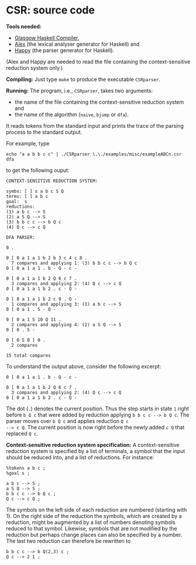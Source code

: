 # CSR: source code

**Tools needed:**

- [Glasgow Haskell Compiler](https://www.haskell.org/ghc/),
- [Alex](https://www.haskell.org/alex/) (the lexical analyser generator for Haskell) and 
- [Happy](https://www.haskell.org/happy/) (the parser generator for Haskell).

(Alex and Happy are needed to read the file containing the context-sensitive reduction system only.)

**Compiling:** Just type <code>make</code> to produce the executable <code>CSRparser</code>.

**Running:** The program, i.e., <code>CSRparser</code>, takes two arguments:

- the name of the file containing the context-sensitive reduction system and
- the name of the algorithm (<code>naive</code>, <code>bjump</code> or <code>dfa</code>).

It reads tokens from the standard input and prints the trace of the parsing process to the standard output.

For example, type
```
echo "a a b b c c" | ./CSRparser \.\./examples/misc/exampleABCn.csr dfa
```
to get the following ouput:
```
CONTEXT-SENSITIVE REDUCTION SYSTEM:

symbs: [ ] s a b c S Q
terms: [ ] a b c
goal:  s
reductions:
(1) a b c --> S
(2) a S Q --> S
(3) b b c c --> b Q c
(4) Q c --> c Q

DFA PARSER:

0 . 

0 [ 0 a 1 a 1 b 2 b 3 c 4 c 8 . 
  7 compares and applying 1: (3) b b c c --> b Q c
0 [ 0 a 1 a 1 . b - Q - c -

0 [ 0 a 1 a 1 b 2 Q 6 c 7 . 
  3 compares and applying 2: (4) Q c --> c Q
0 [ 0 a 1 a 1 b 2 . c - Q -

0 [ 0 a 1 a 1 b 2 c 9 . Q -
  1 compares and applying 3: (1) a b c --> S
0 [ 0 a 1 . S - Q -

0 [ 0 a 1 S 10 Q 11 . 
  2 compares and applying 4: (2) a S Q --> S
0 [ 0 . S -

0 [ 0 S 0 ] 0 .
  2 compares

15 total compares
```

To understand the output above, consider the following excerpt:
```
0 [ 0 a 1 a 1 . b - Q - c -

0 [ 0 a 1 a 1 b 2 Q 6 c 7 . 
  3 compares and applying 2: (4) Q c --> c Q
0 [ 0 a 1 a 1 b 2 . c - Q -
```
The dot (<code>.</code>) denotes the current position.  Thus the step starts in state <code>1</code> right before <code>b Q c</code> that were added by reduction applying <code>b b c c --> b Q c</code>.  The parser moves over <code>b Q c</code> and applies reduction <code>Q c --> c Q</code>.  The current position is now right before the newly added <code>c Q</code> that replaced <code>Q c</code>.

**Context-sensitive reduction system specification:** A context-sensitive reduction system is specified by a list of terminals, a symbol that the input should be reduced into, and a list of reductions.  For instance:
```
%tokens a b c ;
%goal s ;

a b c --> S ;
a S Q --> S ;
b b c c --> b Q c ;
Q c --> c Q ;
```

The symbols on the left side of each reduction are numbered (starting with 1).  On the right side of the reduction the symbols, which are created by a reduction, might be augmented by a list of numbers denoting symbols reduced to that symbol.  Likewise, symbols that are not modified by the reduction but perhaps change places can also be specified by a number.  The last two reduction can therefore be rewritten to
```
b b c c --> b Q(2,3) c ;
Q c --> 2 1 ;
```
